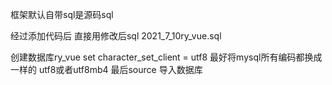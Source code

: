 框架默认自带sql是源码sql

经过添加代码后 直接用修改后sql
2021_7_10ry_vue.sql

创建数据库ry_vue
set character_set_client = utf8
最好将mysql所有编码都换成一样的 utf8或者utf8mb4
最后source 导入数据库


